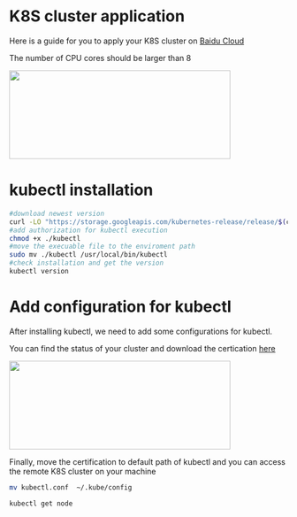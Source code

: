 # K8S cluster application
Here is a guide for you to apply your K8S cluster on [Baidu Cloud](https://cloud.baidu.com/doc/CCE/s/zjxpoqohb)

The number of CPU cores should be larger than 8

<img src='fl_node.png' width = "400" height = "160">

# kubectl installation 
```sh
#download newest version
curl -LO "https://storage.googleapis.com/kubernetes-release/release/$(curl -s https://storage.googleapis.com/kubernetes-release/release/stable.txt)/bin/darwin/amd64/kubectl"
#add authorization for kubectl execution 
chmod +x ./kubectl
#move the execuable file to the enviroment path
sudo mv ./kubectl /usr/local/bin/kubectl
#check installation and get the version
kubectl version
```
# Add configuration for kubectl

After installing kubectl, we need to add some configurations for kubectl.

You can find the status of your cluster and download the certication [here](https://cloud.baidu.com/doc/CCE/index.html#.E6.9F.A5.E7.9C.8B.E9.9B.86.E7.BE.A4)

<img src='status.png' width = "400" height = "160">

Finally, move the certification to default path of kubectl and you can access the remote K8S cluster on your machine

```sh
mv kubectl.conf  ~/.kube/config

kubectl get node
```
